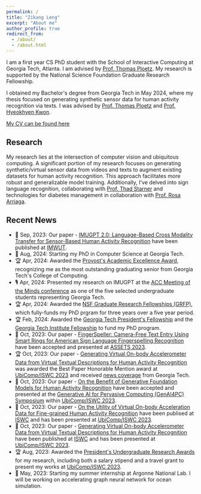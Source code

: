 ```yaml
---
permalink: /
title: "Zikang Leng"
excerpt: "About me"
author_profile: true
redirect_from:
  - /about/
  - /about.html
---
```


I am a first year CS PhD student with the School of Interactive Computing at Georgia Tech, Atlanta. I am advised by [Prof. Thomas Ploetz](https://www.cc.gatech.edu/people/thomas-ploetz). My research is supported by the National Science Foundation Graduate Research Fellowship.

I obtained my Bachelor's degree from Georgia Tech in May 2024, where my thesis focused on generating synthetic sensor data for human activity recognition via texts. I was advised by [Prof. Thomas Ploetz](https://www.cc.gatech.edu/people/thomas-ploetz)
and [Prof. Hyeokhyen Kwon](https://kwonvitallab.github.io/members/hyeok-kwon.html).

[My CV can be found here](../files/Resume.pdf)

## Research

My research lies at the intersection of computer vision and ubiquitous computing. A significant portion of my research focuses on generating synthetic/virtual sensor data from videos and texts to augment existing datasets for human activity recognition. This approach facilitates more robust and generalizable model training. Additionally, I've delved into sign language recognition, collaborating with [Prof. Thad Starner](https://www.cc.gatech.edu/people/thad-starner) and technologies for diabetes management in collaboration with [Prof. Rosa Arriaga](https://sites.google.com/view/riarriaga/home?authuser=0).

## Recent News
- 📖 Sep, 2023: Our paper - [IMUGPT 2.0: Language-Based Cross Modality Transfer for Sensor-Based Human Activity Recognition](https://dl.acm.org/doi/10.1145/3678545) have been published at [IMWUT](https://dl.acm.org/journal/imwut). 
- 🎉 Aug, 2024: Starting my PhD in Computer Science at Georgia Tech.
- 🏆 Apr, 2024: Awarded the [Provost's Academic Excellence Award](https://loveaward.oue.gatech.edu/provost-excellence-award/#:~:text=Established%20in%202021%2C%20the%20Provost's,scholastic%20record%20from%20their%20college.), recognizing me as the most outstanding graduating senior from Georgia Tech's College of Computing. 
- 🎙️ Apr, 2024: Presented my research on IMUGPT at the [ACC Meeting of the Minds conference](https://motm2024conference.nd.edu/) as one of the five selected undergraduate students representing Georgia Tech. 
- 🏆 Apr, 2024: Awarded the [NSF Graduate Research Fellowships (GRFP)](https://www.nsfgrfp.org/), which fully-funds my PhD prgram for three years over a five year period. 
- 🏆 Feb, 2024: Awarded the [Georgia Tech President's Fellowship](https://grad.gatech.edu/presidents-fellowship) and the [Georgia Tech Institute Fellowship](https://grad.gatech.edu/georgia-tech-institute-fellowship) to fund my PhD program.
- 📖 Oct, 2023: Our paper - [FingerSpeller: Camera-Free Text Entry Using Smart Rings for American Sign Language Fingerspelling Recognition](https://dl.acm.org/doi/10.1145/3597638.3614491) have been accepted and presented at [ASSETS 2023](https://assets23.sigaccess.org/).
- 🏆 Oct, 2023: Our paper - [Generating Virtual On-body Accelerometer Data from Virtual Textual Descriptions for Human Activity Recognition](https://dl.acm.org/doi/10.1145/3594738.3611361) was awarded the Best Paper Honorable Mention award at [UbiComp/ISWC 2023](https://www.ubicomp.org/ubicomp-iswc-2023/) and received [news coverage](https://www.cc.gatech.edu/news/student-shows-chatgpt-can-save-time-resources-sensory-data-researchers) from Georgia Tech.
- 📖 Oct, 2023: Our paper - [On the Benefit of Generative Foundation Models for Human Activity Recognition](https://arxiv.org/abs/2310.12085) have been accepted and presented at the [Generative AI for Pervasive Computing (GenAI4PC) Symposium](https://www.ubicomp.org/ubicomp-iswc-2023/program/workshops-and-symposia/genai4pc-symposium/) within [UbiComp/ISWC 2023](https://www.ubicomp.org/ubicomp-iswc-2023/).
- 📖 Oct, 2023: Our paper - [On the Utility of Virtual On-body Acceleration Data for Fine-grained Human Activity Recognition](https://dl.acm.org/doi/10.1145/3594738.3611364) have been publised at [ISWC](https://dl.acm.org/doi/proceedings/10.1145/3594738) and has been presented at [UbiComp/ISWC 2023](https://www.ubicomp.org/ubicomp-iswc-2023/).
- 📖 Oct, 2023: Our paper - [Generating Virtual On-body Accelerometer Data from Virtual Textual Descriptions for Human Activity Recognition](https://dl.acm.org/doi/10.1145/3594738.3611361) have been published at [ISWC](https://dl.acm.org/doi/proceedings/10.1145/3594738) and has been presented at [UbiComp/ISWC 2023](https://www.ubicomp.org/ubicomp-iswc-2023/).
- 🏆 Aug, 2023: Awarded the [President's Undergraduate Research Awards](https://undergradresearch.gatech.edu/content/presidents-undergraduate-research-awards) for my research, including both a salary stipend and a travel grant to present my works at [UbiComp/ISWC 2023](https://www.ubicomp.org/ubicomp-iswc-2023/).
- 🎉 May, 2023: Starting my summer internship at Argonne National Lab. I will be working on accelerating graph neural network for ocean simulation.
